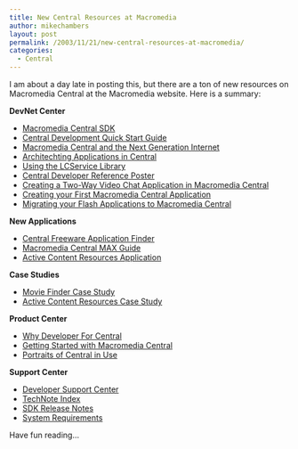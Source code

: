 ```yaml
---
title: New Central Resources at Macromedia
author: mikechambers
layout: post
permalink: /2003/11/21/new-central-resources-at-macromedia/
categories:
  - Central
---
```



I am about a day late in posting this, but there are a ton of new resources on Macromedia Central at the Macromedia website. Here is a summary:

<!--more-->

**DevNet Center**

*   [Macromedia Central SDK][1]
*   [Central Development Quick Start Guide][2]
*   [Macromedia Central and the Next Generation Internet][3]
*   [Architechting Applications in Central][4]
*   [Using the LCService Library][5]
*   [Central Developer Reference Poster][6]
*   [Creating a Two-Way Video Chat Application in Macromedia Central][7]
*   [Creating your First Macromedia Central Application][8]
*   [Migrating your Flash Applications to Macromedia Central][9]

**New Applications**

*   [Central Freeware Application Finder][10]
*   [Macromedia Central MAX Guide][11]
*   [Active Content Resources Application][12]

**Case Studies**

*   [Movie Finder Case Study][13]
*   [Active Content Resources Case Study][14]

**Product Center**

*   [Why Developer For Central][15]
*   [Getting Started with Macromedia Central][16]
*   [Portraits of Central in Use][17]

**Support Center**

*   [Developer Support Center][18]
*   [TechNote Index][19]
*   [SDK Release Notes][20]
*   [System Requirements][21]

Have fun reading&#8230;

 [1]: http://www.macromedia.com/go/central_sdk
 [2]: http://www.macromedia.com/devnet/central/articles/quick_start.html
 [3]: http://www.macromedia.com/devnet/logged_in/jallaire_central.html
 [4]: http://www.macromedia.com/devnet/central/articles/architecting_app.html
 [5]: http://www.macromedia.com/devnet/central/articles/lcservice.html
 [6]: http://www.macromedia.com/devnet/central/
 [7]: http://www.macromedia.com/devnet/central/articles/vchat.html
 [8]: http://www.macromedia.com/devnet/central/articles/my_first_app.html
 [9]: http://www.macromedia.com/devnet/central/articles/flash_migrate.html
 [10]: http://www.macromedia.com/go/freeware_finder
 [11]: http://www.macromedia.com/macromedia/conference/attendees/#central
 [12]: http://www.macromedia.com/devnet/activecontent/central_app/
 [13]: http://dynamic.macromedia.com/bin/MM/showcase/scripts/showcase_cs_cover.jsp?Showcase_OID=975622
 [14]: http://dynamic.macromedia.com/bin/MM/showcase/scripts/showcase_cs_cover.jsp?Showcase_OID=975621
 [15]: http://www.macromedia.com/software/central/productinfo/reasonstodevelop/
 [16]: http://www.macromedia.com/software/central/productinfo/gettingstarted/
 [17]: http://www.macromedia.com/software/central/
 [18]: http://www.macromedia.com/support/centraldev/
 [19]: http://www.macromedia.com/support/centraldev/technotes.html
 [20]: http://www.macromedia.com/support/documentation/en/central/1/releasenotes.html
 [21]: http://www.macromedia.com/software/central/productinfo/systemreqs/